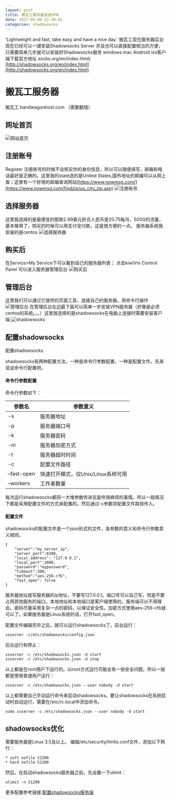 ```yaml
---
layout: post
title: 搬瓦工服务器安装VPN
date: 2017-05-06 22:38:01
categories: shadowsocks
---
```


'Lightweight and fast, take easy and have a nice day.'
搬瓦工现在服务器后台现在已经可以一键安装Shadowsocks Server 并且也可以直接配置相当的方便，只需要简单几步就可以安装好Shadowsocks服务 windows mac Android ios客户端下载官方地址 socks.org/en/index.html)
[http://shadowsocks.org/en/index.html](http://shadowsocks.org/en/index.html)


<!-- excerpt -->
<!-- toc -->


# 搬瓦工服务器
搬瓦工 bandwagonhost.com  （需要翻墙）

## 网址首页
![网站首页](https://pic.me33.cn/2017-05-07-banwagongshouye.png)
## 注册账号
Register 注册账号的时候不会核实你的身份信息，所以可以随便填写，邮箱和电话最好是正确的。这里我的state选的是United States,国外地址的邮编可以从网上查；这里有一个好用的邮编查询网站[https://www.nowmsg.com/](https://www.nowmsg.com/findzip/us_city_zip.asp)
![注册账号](https://pic.me33.cn/2017-05-07-zhuceyemian.png)
## 选择服务器
这里我选择的是最便宜的那款2.99美元折合人民币是20.75每月，500G的流量，基本够用了。购买的时候可以用支付宝付款，这是很方便的一点。
服务器系统我安装的是centos
![选择服务器](https://pic.me33.cn/2017-05-07-fuwuqiliebiao.png)
## 购买后
在Service>My Service下可以看到自己的服务器列表；
点击kiwiVm Control Panel 可以进入服务器管理后台
![购买后](https://pic.me33.cn/2017-05-07-goumaiwan.png)
## 管理后台
这里我们可以通过它提供的页面工具，连接自己的服务器。用命令行操作
![管理后台](https://pic.me33.cn/2017-05-07-1houtaijiandan.png)
在管理后台左边最下面可以简单一步安装VPN服务器（好像是必须centos的系统。。。）这里我选择的是shadowsocks在电脑上连接时需要安装客户端
![shadowsocks](https://pic.me33.cn/2017-05-07-2anzhuangshadowsocks.png)
## 配置shadowsocks
配置shadowsocks

shadowsocks有两种配置方法，一种是命令行参数配置，一种是配置文件。先来说说命令行配置吧。

#### 命令行参数配置

命令行参数如下：

|参数名|参数意义|
| ---- | ------ |
|-s    |服务器地址|
|-p    |服务器端口号|
|-k |服务器密码|
|-m    |服务器加密方式|
|-t    |服务器超时时间|
|-c    |配置文件路径|
|–fast-open |快速打开模式，仅Unix/Linux系统可用|
|–workers    |工作者数量|
每次运行shadowsocks都将一大堆参数传进去是件很麻烦的事情。所以一般情况下都是采用配置文件的方式来配置的。然后通过-c参数将配置文件路径传入。
#### 配置文件
shadowsocks的配置文件是一个json形式的文件，各参数的意义和命令行参数意义相同。
```
{
    "server":"my_server_ip",
    "server_port":8388,
    "local_address": "127.0.0.1",
    "local_port":1080,
    "password":"mypassword",
    "timeout":300,
    "method":"aes-256-cfb",
    "fast_open": false
}
```
服务器地址就写服务器的ip地址，不要写127.0.0.1。端口号可以自己写，但是不要占用其他服务的端口。本地地址和本地端口是客户端使用的，服务端可以不用理会。密码尽量采用复杂一点的密码，以保证安全性。加密方式使用aes-256-cfb就可以了。如果服务器是Linux系统的话，打开fast_open。

配置文件编辑完毕之后，就可以运行shadowsocks了。前台运行：

```
ssserver -c/etc/shadowsocks/config.json
```
后台运行和停止：

```
ssserver -c /etc/shadowsocks.json -d start
ssserver -c /etc/shadowsocks.json -d stop
```
以上都是在root用户下运行的。以root方式运行可能会有一些安全问题。所以一般都是使用普通用户运行：

```
ssserver -c /etc/shadowsocks.json --user nobody -d start
```
以上都需要自己手动运行命令来启动shadowsocks。要让shadowsocks在系统启动时自动运行，需要在/etc/rc.local中添加命令。

```
sudo ssserver -c /etc/shadowsocks.json --user nobody -d start
```
## shadowsocks优化
需要服务器是Linux 3.5及以上。
编辑/etc/security/limits.conf文件，添加以下两行：

```
* soft nofile 51200
* hard nofile 51200
```
然后，在启动shadowsocks服务器之前，先设置一下ulimit：

```
ulimit -n 51200
```
更多配置参考链接:[配置shadowsocks服务端](https://blog.csdn.net/u011054333/article/details/52496303)
